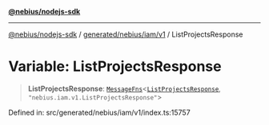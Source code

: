 [**@nebius/nodejs-sdk**](../../../../../README.md)

***

[@nebius/nodejs-sdk](../../../../../README.md) / [generated/nebius/iam/v1](../README.md) / ListProjectsResponse

# Variable: ListProjectsResponse

> **ListProjectsResponse**: [`MessageFns`](../../../../../runtime/protos/core/interfaces/MessageFns.md)\<[`ListProjectsResponse`](../interfaces/ListProjectsResponse.md), `"nebius.iam.v1.ListProjectsResponse"`\>

Defined in: src/generated/nebius/iam/v1/index.ts:15757
